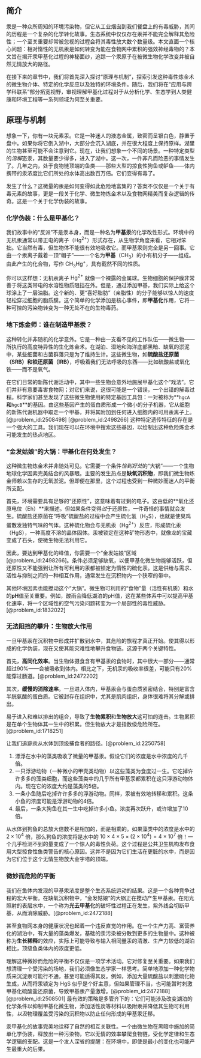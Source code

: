 ## 简介
汞是一种众所周知的环境污染物，但它从工业烟囱到我们餐盘上的有毒威胁，其间的历程是一个复杂的化学转化故事。生态系统中仅仅存在汞并不能完全解释其危险性；一个至关重要却常被忽视的过程会将其毒性放大数个数量级。本文直面一个核心问题：相对惰性的无机汞是如何转变为能在食物网中累积的强效神经毒物的？本文旨在揭开汞甲基化过程的神秘面纱，追踪一个汞原子在被微生物化学改变并被自然无情放大的路径。

在接下来的章节中，我们将首先深入探讨“原理与机制”，探索引发这种毒性炼金术的微生物介体、特定的化学反应以及独特的环境条件。随后，我们将在“应用与跨学科联系”部分拓宽视野，审视理解甲基化过程对于从分析化学、生态学到人类健康和环境工程等一系列领域为何至关重要。

## 原理与机制

想象一下，你有一块元素汞。它是一种迷人的液态金属，致密而呈银白色，静置于盘中。如果你将它倒入湖中，大部分会沉入湖底，并在很大程度上保持原样。湖里的生物甚至可能不会注意到它。现在，让我们想象一个不同的场景。一种特定类型的*溶解*态汞，其数量要少得多，进入了湖中。这一次，一件非凡而险恶的事情发生了。几年之内，处于食物链顶端的鱼类——那些大型的掠食性狗鱼或鲈鱼——体内携带的汞浓度比它们所处的水体高出数百万倍。它们变得有毒了。

发生了什么？这微量的汞是如何变得如此危险地富集的？答案不仅仅是一个关于有毒元素的故事，更是一段关于化学、微生物炼金术以及食物网精美而复杂逻辑的传奇。这是一个关于化学伪装的故事。

### 化学伪装：什么是甲基化？

我们故事中的“反派”不是汞本身，而是一种名为**甲基汞**的化学改性形式。环境中的无机汞通常以带正电的离子（$\mathrm{Hg^{2+}}$）形式存在，从生物学角度来看，它相对笨拙。它当然有毒，但生物体不能很有效地吸收它。而甲基汞则完全是另一回事。它由一个汞离子戴着一顶“帽子”——一个名为**甲基**（$\mathrm{CH_3}$）的小有机分子——组成。由此产生的化合物，写作 $\mathrm{CH_3Hg^+}$，具有截然不同的性质。

你可以这样想：无机汞离子 $\mathrm{Hg^{2+}}$ 就像一个裸露的金属球。生物细胞的保护膜非常善于将这类带电的水溶性物质阻挡在外。但是，通过添加甲基，我们实际上给这个球涂上了一层油脂。这个新的、更“喜好脂肪”（亲脂性）的分子能够以惊人的速度轻松穿过细胞的脂质膜。这个简单的化学添加是核心事件，即**甲基化**作用，它将一种可控的污染物转变为一种无处不在的生物毒药。

### 地下炼金师：谁在制造甲基汞？

这种转化并非随机的化学意外。它是一种由一支看不见的工作队伍——微生物——所执行的高度特异性的生化炼金术。在湖泊、湿地和海洋底部黑暗、缺氧的淤泥中，某些细菌和古菌群落只是为了维持生计。这些微生物，如**硫酸盐还原菌（SRB）**和**铁还原菌（IRB）**，呼吸着我们无法呼吸的东西——比如硫酸盐或氧化铁——而不是氧气。

在它们日常的新陈代谢活动中，其中一些生物会意外地施展甲基化这个“戏法”。它们并非有意要毒害食物网；对它们来说，这很可能是一个错误，一个出错的解毒过程。科学家们甚至发现了这些微生物使用的特定基因工具包：一对被称为**`hgcA`**和**`hgcB`**的基因。由这些基因产生的蛋白质形成一个微小的分子机器，它从细胞的新陈代谢机器中取走一个甲基，并将其附加到任何进入细胞内的可用汞离子上。[@problem_id:2508498] [@problem_id:2498266] 这种特定遗传特征的存在是一个强大的工具。我们现在可以在环境中搜索这些基因，以绘制出这种危险炼金术可能发生的热点地区。

### “金发姑娘”的大锅：甲基化在何处发生？

这种微生物炼金术并非随处可见。它需要一个条件*恰到好处*的“大锅”——一个生物地球化学因素完美结合的风暴眼。主要的发生热点是**缺氧沉积物**，即我们微生物炼金师赖以生存的无氧淤泥。但即便在那里，这个过程也受到一种微妙而迷人的平衡所支配。

首先，环境需要具有足够的“还原性”，这意味着有过剩的电子。这由低的**氧化还原电位（Eh）**来描述。但如果条件变得*过*于还原性，一件奇怪的事情就会发生。硫酸盐还原菌在“呼吸”硫酸盐的过程中会产生硫化氢（$\mathrm{H_2S}$），也就是使臭鸡蛋散发独特气味的气体。这种硫化物会与无机汞（$\mathrm{Hg^{2+}}$）反应，形成硫化汞（$\mathrm{HgS}$），一种高度不溶的晶体固体。汞被锁定在这种矿物形态中，就像龙的宝藏变成了石头，使微生物无法利用它。

因此，要达到甲基化的峰值，你需要一个“金发姑娘”区域 [@problem_id:2498266]。条件必须足够缺氧，以便甲基化微生物能够活跃，但还原性又不能强到让所有可利用的汞都被锁定为惰性的硫化汞。这是供给与需求、活性与抑制之间的一种相互作用，通常发生在沉积物内一个狭窄的带中。

其他环境因素也能搅动这个“大锅”。微生物可利用的“食物”量（活性有机质）和水的**pH**值至关重要。例如，酸雨会降低湖泊的pH值，这在某些体系中可以提高甲基化速率，将一个区域性的空气污染问题转变为一个局部性的毒性威胁。[@problem_id:1832022]

### 无法阻挡的攀升：生物放大作用

一旦甲基汞在沉积物中形成并扩散到水中，其危险的旅程才真正开始。使其得以形成的化学伪装，现在又使其能灾难性地攀升食物链。这源于两个关键特性。

首先，**高同化效率**。当生物体摄食含有甲基汞的食物时，其中很大一部分——通常超过90%——会被吸收到体内。相比之下，无机汞的吸收率很差，可能只有20%能穿过肠道。[@problem_id:2472202]

其次，**缓慢的消除速率**。一旦进入体内，甲基汞会与蛋白质紧密结合，特别是富含半胱氨酸的蛋白质。它被封存在组织中，尤其是肌肉组织，身体很难将其分解或排出。

易于进入和难以排出的组合，导致了**生物累积**和**生物放大**这可怕的连击。生物累积是在单个生物体其一生中的积累。但生物放大才是指数级危险所在。[@problem_id:1718251]

让我们追踪汞从水体到顶级捕食者的路径。[@problem_id:2250758]
1.  漂浮在水中的藻类吸收了微量的甲基汞。假设它们的浓度是水中浓度的几千倍。
2.  一只浮游动物（一种微小的甲壳类动物）以这些藻类为食度过一生。它吃掉许许多多的藻类细胞，而这些藻类中的几乎所有甲基汞都累积在这只浮游动物体内。现在它的浓度大约是藻类的5倍。
3.  一条小鱼随后吃掉许许多多的浮游动物。同样，汞被有效地转移和累积。这条小鱼的浓度可能是浮游动物的4倍。
4.  最后，一条大狗鱼在其一生中吃掉许多小鱼。浓度再次跃升，或许增加了10倍。

从水体到狗鱼的总放大倍数不是相加的，而是相乘的。如果藻类中的浓度是水中的 $2 \times 10^4$ 倍，那么狗鱼的浓度将是水中的 $10 \times 4 \times 5 \times (2 \times 10^4) = 4 \times 10^7$ 倍！一个几乎检测不到的量变成了一个惊人的毒性负荷。这个过程是公共卫生机构发布食用大型掠食性鱼类警告的核心原因。这并不是因为它们生活在更脏的水中，而是因为它们位于这个无情生物放大金字塔的顶端。

### 微妙而危险的平衡

我们在鱼体内发现的甲基汞浓度是整个生态系统运动的结果。这是一个各种竞争过程的宏大平衡。在缺氧沉积物中，“金发姑娘”的大锅正在搅动产生甲基汞。在阳光照射的表层水中，一个称为**光去甲基化**的破坏性过程正在发生，紫外线会切断甲基，从而消除威胁。[@problem_id:2472188]

甚至食物网本身的健康状况也起着一个违反直觉的作用。在一个生产力高、富营养化的湖泊中，有大量的藻类爆发，基础的汞污染被分散到更多的生物量中。这种被称为**生长稀释**的效应，实际上可能导致与输入相同量汞的清澈、生产力较低的湖泊相比，顶级鱼类体内的浓度更低。

理解这种微妙而危险的平衡不仅仅是一项学术活动。它对修复至关重要。如果我们想清理一个受污染的场地，我们必须像生态学家一样思考。简单地添加一种化学物质来沉淀汞可能行不通，甚至可能适得其反。例如，添加大量硫酸盐以刺激硫化物生成，从而将汞锁定为 $\mathrm{HgS}$ 似乎是个好主意，但如果管理不当，也可能暂时刺激甲基化硫酸盐还原菌，导致甲基汞产量激增。[@problem_id:2472188] [@problem_id:2508501] 最有效的策略是多管齐下的：它们可能涉及改变湖泊的化学条件以抑制甲基化微生物，添加活性炭等材料以吸附汞并降低其生物可利用性，*以及*物理覆盖受污染的沉积物以防止任何形成的甲基汞迁移。

汞甲基化的故事完美地诠释了自然的相互关联性。一个由微生物在黑暗中施加的简单化学伪装，释放出一种污染物，它以无情的效率攀爬食物链，受化学定律和生态学逻辑的支配。这是一个发人深省的提醒：在环境中，即使是最小的变化也可能产生最重大的后果。


